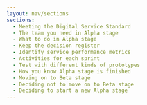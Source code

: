 ```yaml
---
layout: nav/sections
sections:
  - Meeting the Digital Service Standard
  - The team you need in Alpha stage
  - What to do in Alpha stage
  - Keep the decision register
  - Identify service performance metrics
  - Activities for each sprint
  - Test with different kinds of prototypes
  - How you know Alpha stage is finished
  - Moving on to Beta stage
  - Deciding not to move on to Beta stage
  - Deciding to start a new Alpha stage
---
```

